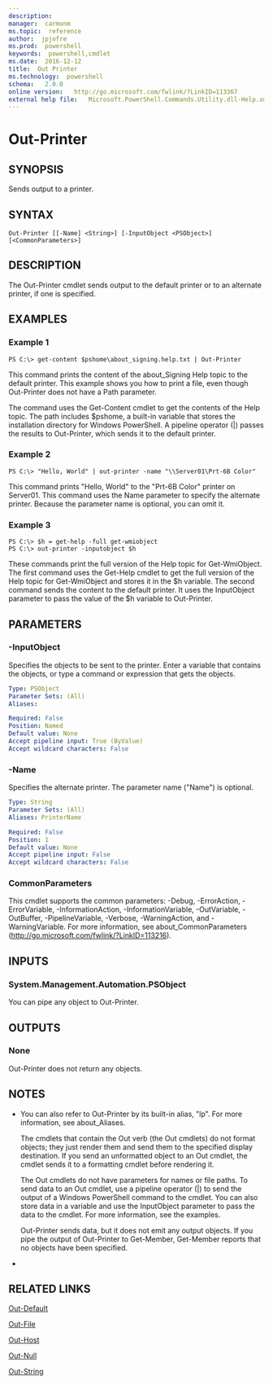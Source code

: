 ```yaml
---
description:  
manager:  carmonm
ms.topic:  reference
author:  jpjofre
ms.prod:  powershell
keywords:  powershell,cmdlet
ms.date:  2016-12-12
title:  Out Printer
ms.technology:  powershell
schema:   2.0.0
online version:   http://go.microsoft.com/fwlink/?LinkID=113367
external help file:   Microsoft.PowerShell.Commands.Utility.dll-Help.xml
---
```



# Out-Printer
## SYNOPSIS
Sends output to a printer.
## SYNTAX

```
Out-Printer [[-Name] <String>] [-InputObject <PSObject>] [<CommonParameters>]
```

## DESCRIPTION
The Out-Printer cmdlet sends output to the default printer or to an alternate printer, if one is specified.
## EXAMPLES

### Example 1
```
PS C:\> get-content $pshome\about_signing.help.txt | Out-Printer
```

This command prints the content of the about_Signing Help topic to the default printer.
This example shows you how to print a file, even though Out-Printer does not have a Path parameter.

The command uses the Get-Content cmdlet to get the contents of the Help topic.
The path includes $pshome, a built-in variable that stores the installation directory for Windows PowerShell.
A pipeline operator (|) passes the results to Out-Printer, which sends it to the default printer.
### Example 2
```
PS C:\> "Hello, World" | out-printer -name "\\Server01\Prt-6B Color"
```

This command prints "Hello, World" to the "Prt-6B Color" printer on Server01.
This command uses the Name parameter to specify the alternate printer.
Because the parameter name is optional, you can omit it.
### Example 3
```
PS C:\> $h = get-help -full get-wmiobject
PS C:\> out-printer -inputobject $h
```

These commands print the full version of the Help topic for Get-WmiObject.
The first command uses the Get-Help cmdlet to get the full version of the Help topic for Get-WmiObject and stores it in the $h variable.
The second command sends the content to the default printer.
It uses the InputObject parameter to pass the value of the $h variable to Out-Printer.
## PARAMETERS

### -InputObject
Specifies the objects to be sent to the printer.
Enter a variable that contains the objects, or type a command or expression that gets the objects.

```yaml
Type: PSObject
Parameter Sets: (All)
Aliases: 

Required: False
Position: Named
Default value: None
Accept pipeline input: True (ByValue)
Accept wildcard characters: False
```

### -Name
Specifies the  alternate printer.
The parameter name ("Name") is optional.

```yaml
Type: String
Parameter Sets: (All)
Aliases: PrinterName

Required: False
Position: 1
Default value: None
Accept pipeline input: False
Accept wildcard characters: False
```

### CommonParameters
This cmdlet supports the common parameters: -Debug, -ErrorAction, -ErrorVariable, -InformationAction, -InformationVariable, -OutVariable, -OutBuffer, -PipelineVariable, -Verbose, -WarningAction, and -WarningVariable. For more information, see about_CommonParameters (http://go.microsoft.com/fwlink/?LinkID=113216).
## INPUTS

### System.Management.Automation.PSObject
You can pipe any object to Out-Printer.
## OUTPUTS

### None
Out-Printer does not return any objects.
## NOTES
* You can also refer to Out-Printer by its built-in alias, "lp". For more information, see about_Aliases.

  The cmdlets that contain the Out verb (the Out cmdlets) do not format objects; they just render them and send them to the specified display destination.
If you send an unformatted object to an Out cmdlet, the cmdlet sends it to a formatting cmdlet before rendering it.

  The Out cmdlets do not have parameters for names or file paths.
To send data to an Out cmdlet, use a pipeline operator (|) to send the output of a Windows PowerShell command to the cmdlet.
You can also store data in a variable and use the InputObject parameter to pass the data to the cmdlet.
For more information, see the examples.

  Out-Printer sends data, but it does not emit any output objects.
If you pipe the output of Out-Printer to Get-Member, Get-Member reports that no objects have been specified.

*
## RELATED LINKS

[Out-Default](../Microsoft.PowerShell.Core/Out-Default.md)

[Out-File](Out-File.md)

[Out-Host](../Microsoft.PowerShell.Core/Out-Host.md)

[Out-Null](../Microsoft.PowerShell.Core/Out-Null.md)

[Out-String](Out-String.md)

